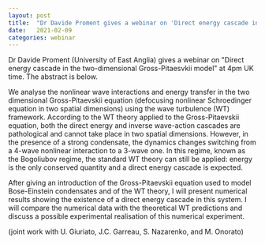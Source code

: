 ```yaml
---
layout: post
title:  "Dr Davide Proment gives a webinar on 'Direct energy cascade in the two-dimensional Gross-Pitaesvkii model' (4pm UK time)"
date:   2021-02-09
categories: webinar
---
```

Dr Davide Proment (University of East Anglia) gives a webinar on "Direct energy cascade in the two-dimensional Gross-Pitaesvkii model" at 4pm UK time.
The abstract is below.

We analyse the nonlinear wave interactions and energy transfer in the two dimensional Gross-Pitaevskii equation (defocusing nonlinear Schroedinger equation in two spatial dimensions) using the wave turbulence (WT) framework. According to the WT theory applied to the Gross-Pitaevskii equation, both the direct energy and inverse wave-action cascades are pathological and cannot take place in two spatial dimensions. However, in the presence of a strong condensate, the dynamics changes switching from a 4-wave nonlinear interaction to a 3-wave one. In this regime, known as the Bogoliubov regime, the standard WT theory can still be applied: energy is the only conserved quantity and a direct energy cascade is expected. 

After giving an introduction of the Gross-Pitaevskii equation used to model Bose-Einstein condensates and of the WT theory, I will present numerical results showing the existence of a direct energy cascade in this system. I will compare the numerical data with the theoretical WT predictions and discuss a possible experimental realisation of this numerical experiment.

(joint work with U. Giuriato, J.C. Garreau, S. Nazarenko, and M. Onorato)

